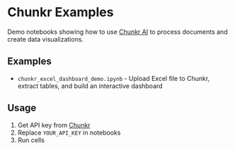 # Chunkr Examples

Demo notebooks showing how to use [Chunkr AI](https://chunkr.ai) to process documents and create data visualizations.

## Examples

- `chunkr_excel_dashboard_demo.ipynb` - Upload Excel file to Chunkr, extract tables, and build an interactive dashboard

## Usage

1. Get API key from [Chunkr](https://chunkr.ai)
2. Replace `YOUR_API_KEY` in notebooks
3. Run cells
